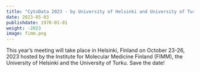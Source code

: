 ```yaml
---
title: "CytoData 2023 - by University of Helsinki and University of Turku"
date: 2023-05-03
publishdate: 1970-01-01
weight: -2023
image: fimm.png
---
```


This year’s meeting will take place in Helsinki, Finland on October 23-26, 2023 hosted by the Institute for Molecular Medicine Finland (FIMM), the University of Helsinki and the University of Turku. Save the date!